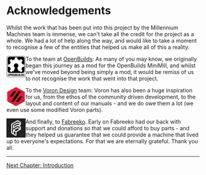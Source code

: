 # Acknowledgements

Whilst the work that has been put into this project by the Millennium Machines team is immense, we can't take all the credit for the project as a whole. We had a lot of help along the way, and would like to take a moment to recognise a few of the entities that helped us make all of this a reality.

<img width="50" align="left" src="../img/openbuilds.png">

To the team at [OpenBuilds](https://openbuilds.com/): As many of you may know, we originally began this journey as a mod for the OpenBuilds MiniMill, and whilst we've moved beyond being simply a mod, it would be remiss of us to not recognise the work that went into that project.

<img width="50" align="left" src="../img/voron_logo.png">

To the [Voron Design](https://www.vorondesign.com/) team: Voron has also been a huge inspiration for us, from the ethos of the community driven development, to the layout and content of our manuals - and we do owe them a lot (we even use some modified Voron parts).

<img width="50" align="left" src="../img/fabreeko_logo.png">

And finally, to [Fabreeko](https://www.fabreeko.com/). Early on Fabreeko had our back with support and donations so that we could afford to buy parts - and they helped us guarantee that we could provide a machine that lived up to everyone's expectations. For that we are eternally grateful. Thank you all.

---

[Next Chapter: Introduction](./20_introduction.md)
